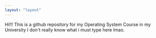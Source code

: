 ```yaml
---
layout: "layout"
---
```


Hi!!! This is a github repository for my Operating System Course in my University
I don't really know what i must type here lmao.
